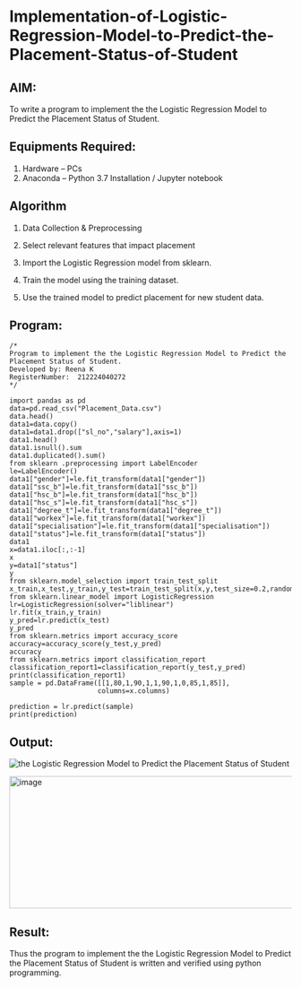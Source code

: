 # Implementation-of-Logistic-Regression-Model-to-Predict-the-Placement-Status-of-Student

## AIM:
To write a program to implement the the Logistic Regression Model to Predict the Placement Status of Student.

## Equipments Required:
1. Hardware – PCs
2. Anaconda – Python 3.7 Installation / Jupyter notebook

## Algorithm
1. Data Collection & Preprocessing

2. Select relevant features that impact placement

3. Import the Logistic Regression model from sklearn.

4. Train the model using the training dataset.

5. Use the trained model to predict placement for new student data.

## Program:
```
/*
Program to implement the the Logistic Regression Model to Predict the Placement Status of Student.
Developed by: Reena K
RegisterNumber:  212224040272
*/
```

```
import pandas as pd
data=pd.read_csv("Placement_Data.csv")
data.head()
data1=data.copy()
data1=data1.drop(["sl_no","salary"],axis=1)
data1.head()
data1.isnull().sum
data1.duplicated().sum()
from sklearn .preprocessing import LabelEncoder
le=LabelEncoder()
data1["gender"]=le.fit_transform(data1["gender"])
data1["ssc_b"]=le.fit_transform(data1["ssc_b"])
data1["hsc_b"]=le.fit_transform(data1["hsc_b"])
data1["hsc_s"]=le.fit_transform(data1["hsc_s"])
data1["degree_t"]=le.fit_transform(data1["degree_t"])
data1["workex"]=le.fit_transform(data1["workex"])
data1["specialisation"]=le.fit_transform(data1["specialisation"])
data1["status"]=le.fit_transform(data1["status"])
data1
x=data1.iloc[:,:-1]
x
y=data1["status"]
y
from sklearn.model_selection import train_test_split
x_train,x_test,y_train,y_test=train_test_split(x,y,test_size=0.2,random_state=0)
from sklearn.linear_model import LogisticRegression
lr=LogisticRegression(solver="liblinear")
lr.fit(x_train,y_train)
y_pred=lr.predict(x_test)
y_pred
from sklearn.metrics import accuracy_score
accuracy=accuracy_score(y_test,y_pred)
accuracy
from sklearn.metrics import classification_report
classification_report1=classification_report(y_test,y_pred)
print(classification_report1)
sample = pd.DataFrame([[1,80,1,90,1,1,90,1,0,85,1,85]],
                      columns=x.columns)

prediction = lr.predict(sample)
print(prediction)

```
## Output:
![the Logistic Regression Model to Predict the Placement Status of Student](sam.png)


<img width="668" height="236" alt="image" src="https://github.com/user-attachments/assets/2d7cb22d-a812-4967-b8d6-d2e7d122f24b" />


## Result:
Thus the program to implement the the Logistic Regression Model to Predict the Placement Status of Student is written and verified using python programming.
